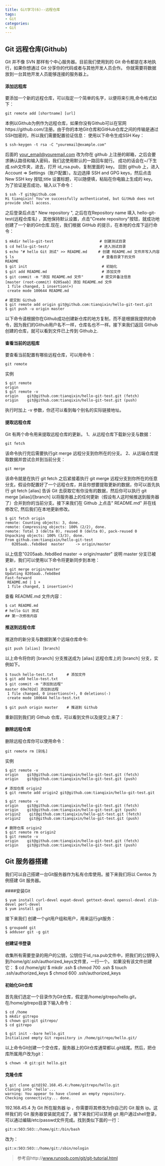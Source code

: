 ```yaml
---
title: Git学习(6)--远程仓库
tags: 
- Git
categories:
- Git
---
```


## Git 远程仓库(Github)
Git 并不像 SVN 那样有个中心服务器。目前我们使用到的 Git 命令都是在本地执行，如果你想通过 Git 分享你的代码或者与其他开发人员合作。 你就需要将数据放到一台其他开发人员能够连接的服务器上。

#### 添加远程库
要添加一个新的远程仓库，可以指定一个简单的名字，以便将来引用,命令格式如下：
```
git remote add [shortname] [url]
```
本例以Github为例作为远程仓库，如果你没有Github可以在官网https://github.com/注册。由于你的本地Git仓库和GitHub仓库之间的传输是通过SSH加密的，所以我们需要配置验证信息：
使用以下命令生成SSH Key：
```
$ ssh-keygen -t rsa -C "youremail@example.com"
```
后面的 your_email@youremail.com 改为你在 github 上注册的邮箱，之后会要求确认路径和输入密码，我们这使用默认的一路回车就行。
成功的话会在~/下生成.ssh文件夹，进去，打开 id_rsa.pub，复制里面的 key。
回到 github 上，进入 Account => Settings（账户配置）。左边选择 SSH and GPG keys，然后点击 New SSH key 按钮,title 设置标题，可以随便填，粘贴在你电脑上生成的 key。
为了验证是否成功，输入以下命令：
```
$ ssh -T git@github.com
Hi tianqixin! You've successfully authenticated, but GitHub does not provide shell access.
```
之后登录后点击" New repository ", 之后在在Repository name 填入 hello-git-test(远程仓库名) ，其他保持默认设置，点击"Create repository"按钮，就成功地创建了一个新的Git仓库.现在，我们根据 GitHub 的提示，在本地的仓库下运行命令：
```
$ mkdir hello-git-test                     # 创建测试目录
$ cd hello-git-test/                       # 进入测试目录
$ echo "# hello Git 测试" >> README.md     # 创建 README.md 文件并写入内容
$ ls                                        # 查看目录下的文件
README
$ git init                                  # 初始化
$ git add README.md                         # 添加文件
$ git commit -m "添加 README.md 文件"        # 提交并备注信息
[master (root-commit) 0205aab] 添加 README.md 文件
 1 file changed, 1 insertion(+)
 create mode 100644 README.md

# 提交到 Github
$ git remote add origin git@github.com:tianqixin/hello-git-test.git
$ git push -u origin master
```
以下命令请根据你在Github成功创建新仓库的地方复制，而不是根据我提供的命令，因为我们的Github用户名不一样，仓库名也不一样。接下来我们返回 Github 创建的仓库，就可以看到文件已上传到 Github上.

#### 查看当前的远程库
要查看当前配置有哪些远程仓库，可以用命令：
```
git remote
```
实例
```
$ git remote
origin
$ git remote -v
origin    git@github.com:tianqixin/hello-git-test.git (fetch)
origin    git@github.com:tianqixin/hello-git-test.git (push)
```
执行时加上 -v 参数，你还可以看到每个别名的实际链接地址。

#### 提取远程仓库
Git 有两个命令用来提取远程仓库的更新。
1、从远程仓库下载新分支与数据：
```
git fetch
```
该命令执行完后需要执行git merge 远程分支到你所在的分支。
2、从远端仓库提取数据并尝试合并到当前分支：
```
git merge
```
该命令就是在执行 git fetch 之后紧接着执行 git merge 远程分支到你所在的任意分支。假设你配置好了一个远程仓库，并且你想要提取更新的数据，你可以首先执行 git fetch [alias] 告诉 Git 去获取它有你没有的数据，然后你可以执行 git merge [alias]/[branch] 以将服务器上的任何更新（假设有人这时候推送到服务器了）合并到你的当前分支。接下来我们在 Github 上点击" README.md" 并在线修改它, 然后我们在本地更新修改。
```
$ git fetch origin
remote: Counting objects: 3, done.
remote: Compressing objects: 100% (2/2), done.
remote: Total 3 (delta 0), reused 0 (delta 0), pack-reused 0
Unpacking objects: 100% (3/3), done.
From github.com:tianqixin/hello-git-test
   0205aab..febd8ed  master     -> origin/master
```
以上信息"0205aab..febd8ed master -> origin/master" 说明 master 分支已被更新，我们可以使用以下命令将更新同步到本地：
```
$ git merge origin/master
Updating 0205aab..febd8ed
Fast-forward
 README.md | 1 +
 1 file changed, 1 insertion(+)
```
查看 README.md 文件内容：
```
$ cat README.md 
# hello Git 测试
## 第一次修改内容
```

#### 推送到远程仓库
推送你的新分支与数据到某个远端仓库命令:
```
git push [alias] [branch]
```
以上命令将你的 [branch] 分支推送成为 [alias] 远程仓库上的 [branch] 分支，实例如下。
```
$ touch hello-test.txt      # 添加文件
$ git add hello-test.txt 
$ git commit -m "添加到远程"
master 69e702d] 添加到远程
 1 file changed, 0 insertions(+), 0 deletions(-)
 create mode 100644 hello-test.txt

$ git push origin master    # 推送到 Github
```
重新回到我们的 Github 仓库，可以看到文件以及提交上来了：

#### 删除远程仓库
删除远程仓库你可以使用命令：
```
git remote rm [别名]
```
实例
```
$ git remote -v
origin    git@github.com:tianqixin/hello-git-test.git (fetch)
origin    git@github.com:tianqixin/hello-git-test.git (push)

# 添加仓库 origin2
$ git remote add origin2 git@github.com:tianqixin/hello-git-test.git

$ git remote -v
origin    git@github.com:tianqixin/hello-git-test.git (fetch)
origin    git@github.com:tianqixin/hello-git-test.git (push)
origin2    git@github.com:tianqixin/hello-git-test.git (fetch)
origin2    git@github.com:tianqixin/hello-git-test.git (push)

# 删除仓库 origin2
$ git remote rm origin2
$ git remote -v
origin    git@github.com:tianqixin/hello-git-test.git (fetch)
origin    git@github.com:tianqixin/hello-git-test.git (push)
```

## Git 服务器搭建
我们可以自己搭建一台Git服务器作为私有仓库使用。接下来我们将以 Centos 为例搭建 Git 服务器。

####安装Git
```
$ yum install curl-devel expat-devel gettext-devel openssl-devel zlib-devel perl-devel
$ yum install git
```
接下来我们 创建一个git用户组和用户，用来运行git服务：
```
$ groupadd git
$ adduser git -g git
```

#### 创建证书登录
收集所有需要登录的用户的公钥，公钥位于id_rsa.pub文件中，把我们的公钥导入到/home/git/.ssh/authorized_keys文件里，一行一个。
如果没有该文件创建它：
$ cd /home/git/
$ mkdir .ssh
$ chmod 700 .ssh
$ touch .ssh/authorized_keys
$ chmod 600 .ssh/authorized_keys

#### 初始化Git仓库
首先我们选定一个目录作为Git仓库，假定是/home/gitrepo/hello.git，在/home/gitrepo目录下输入命令：
```
$ cd /home
$ mkdir gitrepo
$ chown git:git gitrepo/
$ cd gitrepo

$ git init --bare hello.git
Initialized empty Git repository in /home/gitrepo/hello.git/
```
以上命令Git创建一个空仓库，服务器上的Git仓库通常都以.git结尾。然后，把仓库所属用户改为git：
```
$ chown -R git:git hello.git
```

#### 克隆仓库
```
$ git clone git@192.168.45.4:/home/gitrepo/hello.git
Cloning into 'hello'...
warning: You appear to have cloned an empty repository.
Checking connectivity... done.
```
192.168.45.4 为 Git 所在服务器 ip ，你需要将其修改为你自己的 Git 服务 ip。这样我们的 Git 服务器安装就完成了，接下来我们可以禁用 git 用户通过shell登录，可以通过编辑/etc/passwd文件完成。找到类似下面的一行：
```
git:x:503:503::/home/git:/bin/bash
```
改为：
```
git:x:503:503::/home/git:/sbin/nologin
```

> 参考自http://www.runoob.com/git/git-tutorial.html
